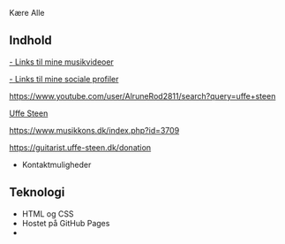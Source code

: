 Kære Alle




## Indhold
[- Links til mine musikvideoer](https://www.youtube.com/user/stratosdane)


[- Links til mine sociale profiler](https://guitarist.uffe-steen.dk/shop/)


https://www.youtube.com/user/AlruneRod2811/search?query=uffe+steen


[Uffe Steen](http://www.kultunaut.dk/perl/arrlist/type-nynaut?ArrKunstner=Uffe+Steen)


https://www.musikkons.dk/index.php?id=3709



https://guitarist.uffe-steen.dk/donation


- Kontaktmuligheder

## Teknologi
- HTML og CSS
- Hostet på GitHub Pages
- 
